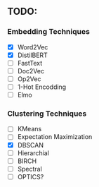 ## TODO:

### Embedding Techniques

- [x] Word2Vec
- [x] DistilBERT
- [ ] FastText
- [ ] Doc2Vec
- [ ] Op2Vec
- [ ] 1-Hot Encodding
- [ ] Elmo

### Clustering Techniques

- [ ] KMeans
- [ ] Expectation Maximization
- [x] DBSCAN
- [ ] Hierarchial
- [ ] BIRCH
- [ ] Spectral
- [ ] OPTICS?